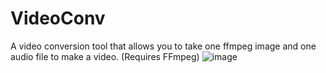 # VideoConv
A video conversion tool that allows you to take one ffmpeg image and one audio file to make a video. (Requires FFmpeg)
![image](https://user-images.githubusercontent.com/42657178/157209063-115067e7-4fa7-4647-a59f-a6a778855a9d.png)
